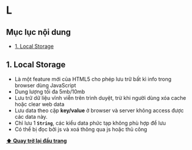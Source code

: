 # L

## Mục lục nội dung

- [1. Local Storage](#1-local-storage)

## 1. Local Storage

- Là một feature mới của HTML5 cho phép lưu trữ bất kì info trong browser dùng JavaScript
- Dung lượng tối đa 5mb/10mb
- Lưu trữ dữ liệu vĩnh viễn trên trình duyệt, trừ khi người dùng xóa cache hoặc clear web data
- Lưu data theo cặp **key/value** ở browser và server không access được các data này.
- Chỉ lưu 1 **`String`**, các kiểu data phức tạp không phù hợp để lưu
- Có thể bị đọc bởi js và xoá thông qua js hoặc thủ công

**[⬆ Quay trở lại đầu trang](#mục-lục-nội-dung)**
